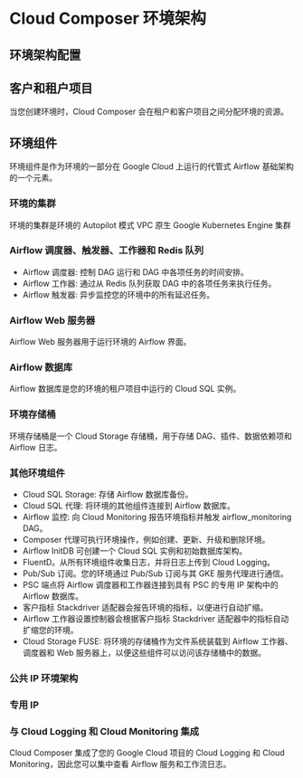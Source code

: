 # Cloud Composer 环境架构
## 环境架构配置
## 客户和租户项目
当您创建环境时，Cloud Composer 会在租户和客户项目之间分配环境的资源。

## 环境组件
环境组件是作为环境的一部分在 Google Cloud 上运行的代管式 Airflow 基础架构的一个元素。
### 环境的集群
环境的集群是环境的 Autopilot 模式 VPC 原生 Google Kubernetes Engine 集群
### Airflow 调度器、触发器、工作器和 Redis 队列
* Airflow 调度器: 控制 DAG 运行和 DAG 中各项任务的时间安排。
* Airflow 工作器: 通过从 Redis 队列获取 DAG 中的各项任务来执行任务。
* Airflow 触发器: 异步监控您的环境中的所有延迟任务。
### Airflow Web 服务器
Airflow Web 服务器用于运行环境的 Airflow 界面。
### Airflow 数据库
Airflow 数据库是您的环境的租户项目中运行的 Cloud SQL 实例。
### 环境存储桶
环境存储桶是一个 Cloud Storage 存储桶，用于存储 DAG、插件、数据依赖项和 Airflow 日志。
### 其他环境组件
* Cloud SQL Storage: 存储 Airflow 数据库备份。
* Cloud SQL 代理: 将环境的其他组件连接到 Airflow 数据库。
* Airflow 监控: 向 Cloud Monitoring 报告环境指标并触发 airflow_monitoring DAG。
* Composer 代理可执行环境操作，例如创建、更新、升级和删除环境。
* Airflow InitDB 可创建一个 Cloud SQL 实例和初始数据库架构。
* FluentD。从所有环境组件收集日志，并将日志上传到 Cloud Logging。
* Pub/Sub 订阅。您的环境通过 Pub/Sub 订阅与其 GKE 服务代理进行通信。
* PSC 端点将 Airflow 调度器和工作器连接到具有 PSC 的专用 IP 架构中的 Airflow 数据库。
* 客户指标 Stackdriver 适配器会报告环境的指标，以便进行自动扩缩。
* Airflow 工作器设置控制器会根据客户指标 Stackdriver 适配器中的指标自动扩缩您的环境。
* Cloud Storage FUSE: 将环境的存储桶作为文件系统装载到 Airflow 工作器、调度器和 Web 服务器上，以便这些组件可以访问该存储桶中的数据。
### 公共 IP 环境架构
### 专用 IP
### 与 Cloud Logging 和 Cloud Monitoring 集成
Cloud Composer 集成了您的 Google Cloud 项目的 Cloud Logging 和 Cloud Monitoring，因此您可以集中查看 Airflow 服务和工作流日志。
